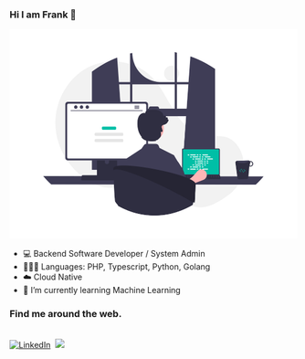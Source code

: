 ### Hi I am Frank 👋

<p align="center">
<img src="./undraw_programming.png" width="510" height="366">
</p>


- 💻 Backend Software Developer / System Admin 
- 👨🏾‍💻 Languages: PHP, Typescript, Python, Golang
- ☁️ Cloud Native
- 🌱 I’m currently learning Machine Learning

### Find me around the web.


<br>
<a href="https://www.linkedin.com/in/fracara/"><img src="https://img.shields.io/badge/linkedin-%230077B5.svg?&style=for-the-badge&logo=linkedin&logoColor=white" alt="LinkedIn" /></a>&nbsp;
<a href="https://fracara.hashnode.dev/"><img src="https://img.shields.io/badge/Hashnode-%232962FF.svg?&style=for-the-badge&logo=hashnode&logoColor=white"></a>
<br/> 
